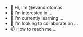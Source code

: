 - 👋 Hi, I’m @evandrotomas
- 👀 I’m interested in ...
- 🌱 I’m currently learning ...
- 💞️ I’m looking to collaborate on ...
- 📫 How to reach me ...

<!---
evandrotomas/evandrotomas is a ✨ special ✨ repository because its `README.md` (this file) appears on your GitHub profile.
You can click the Preview link to take a look at your changes.
--->
